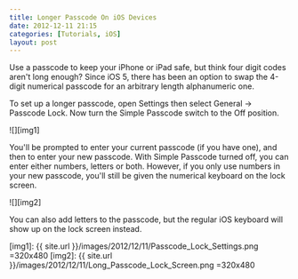 ```yaml
---
title: Longer Passcode On iOS Devices
date: 2012-12-11 21:15
categories: [Tutorials, iOS]
layout: post
---
```


Use a passcode to keep your iPhone or iPad safe, but think four digit codes aren't long enough? Since iOS 5, there has been an option to swap the 4-digit numerical passcode for an arbitrary length alphanumeric one. <!-- more -->

To set up a longer passcode, open Settings then select General → Passcode Lock. Now turn the Simple Passcode switch to the Off position. 

![][img1]

You'll be prompted to enter your current passcode (if you have one), and then to enter your new passcode. With Simple Passcode turned off, you can enter either numbers, letters or both. However, if you only use numbers in your new passcode, you'll still be given the numerical keyboard on the lock screen.

![][img2]

You can also add letters to the passcode, but the regular iOS keyboard will show up on the lock screen instead.

[img1]: {{ site.url }}/images/2012/12/11/Passcode_Lock_Settings.png =320x480
[img2]: {{ site.url }}/images/2012/12/11/Long_Passcode_Lock_Screen.png =320x480